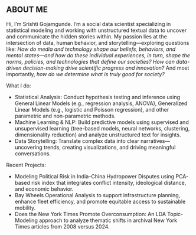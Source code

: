 ## ABOUT ME

Hi, I’m Srishti Gojamgunde. I’m a social data scientist specializing in statistical modeling and working with unstructured textual data to uncover and communicate the hidden stories within. My passion lies at the intersection of data, human behavior, and storytelling—exploring questions like: _How do media and technology shape our beliefs, behaviors, and mental states—and how do these individual experiences, in turn, shape the norms, policies, and technologies that define our societies? How can data-driven decision-making drive scientific progress and innovation?_ And most importantly, _how do we determine what is truly good for society?_

What I do:
- Statistical Analysis: Conduct hypothesis testing and inference using General Linear Models (e.g., regression analysis, ANOVA), Generalized Linear Models (e.g., logistic and Poisson regression), and other parametric and non-parametric methods. 
- Machine Learning & NLP: Build predictive models using supervised and unsupervised learning (tree-based models, neural networks, clustering, dimensionality reduction) and analyze unstructured text for insights.
- Data Storytelling: Translate complex data into clear narratives—uncovering trends, creating visualizations, and driving meaningful conversations.

Recent Projects: 
- Modeling Political Risk in India–China Hydropower Disputes using PCA-based risk index that integrates conflict intensity, ideological distance, and economic behavior.
- Bay Wheels Operational Analysis to support infrastructure planning, enhance fleet efficiency, and promote equitable access to sustainable mobility.
- Does the New York Times Promote Overconsumption: An LDA Topic-Modeling approach to analyze thematic shifts in archival New York Times articles from 2008 versus 2024.
